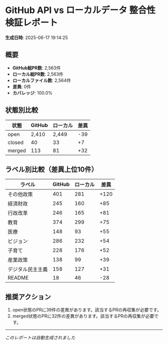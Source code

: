# GitHub API vs ローカルデータ 整合性検証レポート

**生成日時**: 2025-06-17 19:14:25

## 概要

- **GitHub総PR数**: 2,563件
- **ローカル総PR数**: 2,563件
- **ローカルファイル数**: 2,564件
- **差異**: 0件
- **カバレッジ**: 100.0%

## 状態別比較

| 状態 | GitHub | ローカル | 差異 |
|------|--------|----------|------|
| open | 2,410 | 2,449 | -39 |
| closed | 40 | 33 | +7 |
| merged | 113 | 81 | +32 |

## ラベル別比較（差異上位10件）

| ラベル | GitHub | ローカル | 差異 |
|--------|--------|----------|------|
| その他政策 | 401 | 281 | +120 |
| 経済財政 | 245 | 160 | +85 |
| 行政改革 | 246 | 165 | +81 |
| 教育 | 374 | 299 | +75 |
| 医療 | 148 | 93 | +55 |
| ビジョン | 286 | 232 | +54 |
| 子育て | 228 | 176 | +52 |
| 産業政策 | 138 | 99 | +39 |
| デジタル民主主義 | 158 | 127 | +31 |
| README | 18 | 46 | -28 |

## 推奨アクション

1. open状態のPRに39件の差異があります。該当するPRの再収集が必要です。
2. merged状態のPRに32件の差異があります。該当するPRの再収集が必要です。

---
*このレポートは自動生成されました*
